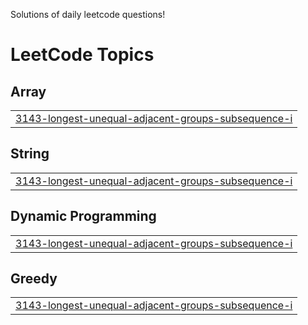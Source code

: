 Solutions of daily leetcode questions!

<!---LeetCode Topics Start-->
# LeetCode Topics
## Array
|  |
| ------- |
| [3143-longest-unequal-adjacent-groups-subsequence-i](https://github.com/terfefed/LeetCode/tree/master/3143-longest-unequal-adjacent-groups-subsequence-i) |
## String
|  |
| ------- |
| [3143-longest-unequal-adjacent-groups-subsequence-i](https://github.com/terfefed/LeetCode/tree/master/3143-longest-unequal-adjacent-groups-subsequence-i) |
## Dynamic Programming
|  |
| ------- |
| [3143-longest-unequal-adjacent-groups-subsequence-i](https://github.com/terfefed/LeetCode/tree/master/3143-longest-unequal-adjacent-groups-subsequence-i) |
## Greedy
|  |
| ------- |
| [3143-longest-unequal-adjacent-groups-subsequence-i](https://github.com/terfefed/LeetCode/tree/master/3143-longest-unequal-adjacent-groups-subsequence-i) |
<!---LeetCode Topics End-->